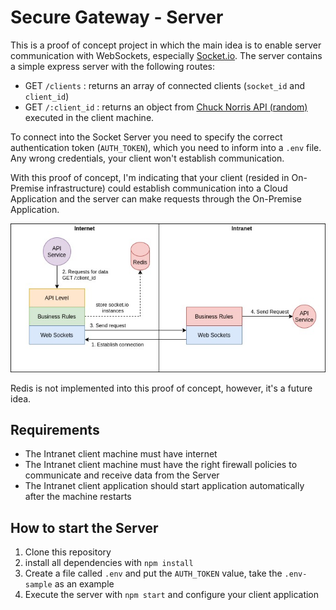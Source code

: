 # Secure Gateway - Server

This is a proof of concept project in which the main idea is to enable server communication with WebSockets, especially [Socket.io](https://socket.io/). The server contains a simple express server with the following routes:

- GET `/clients` : returns an array of connected clients (`socket_id` and `client_id`)
- GET `/:client_id` : returns an object from [Chuck Norris API (random)](https://api.chucknorris.io/) executed in the client machine.

To connect into the Socket Server you need to specify the correct authentication token (`AUTH_TOKEN`), which you need to inform into a `.env` file. Any wrong credentials, your client won't establish communication.

With this proof of concept, I'm indicating that your client (resided in On-Premise infrastructure) could establish communication into a Cloud Application and the server can make requests through the On-Premise Application.

![proposed architecture](docs/SG-Server.jpg)

Redis is not implemented into this proof of concept, however, it's a future idea.

## Requirements

- The Intranet client machine must have internet
- The Intranet client machine must have the right firewall policies to communicate and receive data from the Server
- The Intranet client application should start application automatically after the machine restarts

## How to start the Server

1. Clone this repository
2. install all dependencies with `npm install`
3. Create a file called  `.env` and put the `AUTH_TOKEN` value, take the `.env-sample` as an example
4. Execute the server with `npm start` and configure your client application